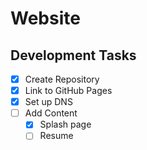 # Website
## Development Tasks
- [x] Create Repository
- [x] Link to GitHub Pages
- [x] Set up DNS
- [ ] Add Content
  - [x] Splash page
  - [ ] Resume
